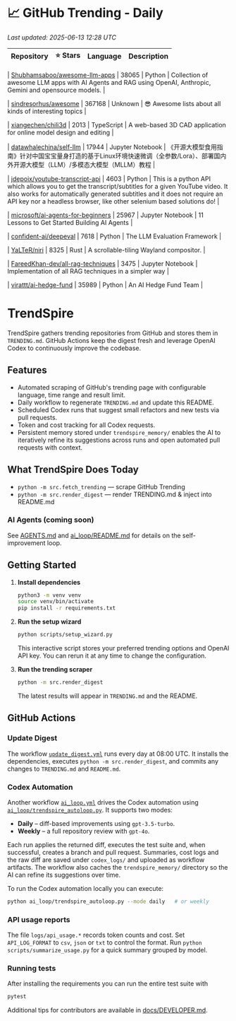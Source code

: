 <!-- TRENDING_START -->
# 📈 GitHub Trending - Daily

_Last updated: 2025-06-13 12:28 UTC_

| Repository | ⭐ Stars | Language | Description |
|------------|--------:|----------|-------------|

| [Shubhamsaboo/awesome-llm-apps](https://github.com/Shubhamsaboo/awesome-llm-apps) | 38065 | Python | Collection of awesome LLM apps with AI Agents and RAG using OpenAI, Anthropic, Gemini and opensource models. |

| [sindresorhus/awesome](https://github.com/sindresorhus/awesome) | 367168 | Unknown | 😎 Awesome lists about all kinds of interesting topics |

| [xiangechen/chili3d](https://github.com/xiangechen/chili3d) | 2013 | TypeScript | A web-based 3D CAD application for online model design and editing |

| [datawhalechina/self-llm](https://github.com/datawhalechina/self-llm) | 17944 | Jupyter Notebook | 《开源大模型食用指南》针对中国宝宝量身打造的基于Linux环境快速微调（全参数/Lora）、部署国内外开源大模型（LLM）/多模态大模型（MLLM）教程 |

| [jdepoix/youtube-transcript-api](https://github.com/jdepoix/youtube-transcript-api) | 4603 | Python | This is a python API which allows you to get the transcript/subtitles for a given YouTube video. It also works for automatically generated subtitles and it does not require an API key nor a headless browser, like other selenium based solutions do! |

| [microsoft/ai-agents-for-beginners](https://github.com/microsoft/ai-agents-for-beginners) | 25967 | Jupyter Notebook | 11 Lessons to Get Started Building AI Agents |

| [confident-ai/deepeval](https://github.com/confident-ai/deepeval) | 7618 | Python | The LLM Evaluation Framework |

| [YaLTeR/niri](https://github.com/YaLTeR/niri) | 8325 | Rust | A scrollable-tiling Wayland compositor. |

| [FareedKhan-dev/all-rag-techniques](https://github.com/FareedKhan-dev/all-rag-techniques) | 3475 | Jupyter Notebook | Implementation of all RAG techniques in a simpler way |

| [virattt/ai-hedge-fund](https://github.com/virattt/ai-hedge-fund) | 35989 | Python | An AI Hedge Fund Team |
<!-- TRENDING_END -->

# TrendSpire

TrendSpire gathers trending repositories from GitHub and stores them in `TRENDING.md`. GitHub Actions keep the digest fresh and leverage OpenAI Codex to continuously improve the codebase.

## Features

- Automated scraping of GitHub's trending page with configurable language, time range and result limit.
- Daily workflow to regenerate `TRENDING.md` and update this README.
- Scheduled Codex runs that suggest small refactors and new tests via pull requests.
- Token and cost tracking for all Codex requests.
- Persistent memory stored under `trendspire_memory/` enables the AI to
  iteratively refine its suggestions across runs and open automated pull
  requests with context.

## What TrendSpire Does Today

- `python -m src.fetch_trending` — scrape GitHub Trending
- `python -m src.render_digest` — render TRENDING.md & inject into README.md

### AI Agents (coming soon)
See [AGENTS.md](./AGENTS.md) and [ai_loop/README.md](./ai_loop/README.md) for details on the self-improvement loop.

## Getting Started

1. **Install dependencies**
   ```bash
   python3 -m venv venv
   source venv/bin/activate
   pip install -r requirements.txt
   ```

2. **Run the setup wizard**
   ```bash
   python scripts/setup_wizard.py
   ```
   This interactive script stores your preferred trending options and OpenAI API key.
   You can rerun it at any time to change the configuration.

3. **Run the trending scraper**
   ```bash
   python -m src.render_digest
   ```
   The latest results will appear in `TRENDING.md` and the README.


## GitHub Actions

### Update Digest

The workflow [`update_digest.yml`](.github/workflows/update_digest.yml) runs every day at 08:00 UTC. It installs the dependencies, executes `python -m src.render_digest`, and commits any changes to `TRENDING.md` and `README.md`.

### Codex Automation

Another workflow [`ai_loop.yml`](.github/workflows/ai_loop.yml) drives the Codex automation using [`ai_loop/trendspire_autoloop.py`](ai_loop/trendspire_autoloop.py). It supports two modes:

- **Daily** – diff-based improvements using `gpt-3.5-turbo`.
- **Weekly** – a full repository review with `gpt-4o`.

Each run applies the returned diff, executes the test suite and, when successful, creates a branch and pull request. Summaries, cost logs and the raw diff are saved under `codex_logs/` and uploaded as workflow artifacts. The workflow also caches the `trendspire_memory/` directory so the AI can refine its suggestions over time.

To run the Codex automation locally you can execute:

```bash
python ai_loop/trendspire_autoloop.py --mode daily   # or weekly
```

### API usage reports

The file `logs/api_usage.*` records token counts and cost. Set `API_LOG_FORMAT`
to `csv`, `json` or `txt` to control the format. Run `python
scripts/summarize_usage.py` for a quick summary grouped by model.

### Running tests

After installing the requirements you can run the entire test suite with

```bash
pytest
```

Additional tips for contributors are available in
[docs/DEVELOPER.md](docs/DEVELOPER.md).
